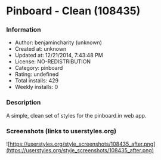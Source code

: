 # Pinboard - Clean (108435)

### Information
- Author: benjamincharity (unknown)
- Created at: unknown
- Updated at: 12/21/2014, 7:43:48 PM
- License: NO-REDISTRIBUTION
- Category: pinboard
- Rating: undefined
- Total installs: 429
- Weekly installs: 0


### Description
A simple, clean set of styles for the pinboard.in web app.


### Screenshots (links to userstyles.org)
![https://userstyles.org/style_screenshots/108435_after.png](https://userstyles.org/style_screenshots/108435_after.png)


